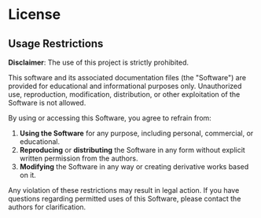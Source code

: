 # License

## Usage Restrictions

**Disclaimer**: The use of this project is strictly prohibited.

This software and its associated documentation files (the "Software") are provided for educational and informational purposes only. Unauthorized use, reproduction, modification, distribution, or other exploitation of the Software is not allowed. 

By using or accessing this Software, you agree to refrain from:

1. **Using the Software** for any purpose, including personal, commercial, or educational.
2. **Reproducing** or **distributing** the Software in any form without explicit written permission from the authors.
3. **Modifying** the Software in any way or creating derivative works based on it.

Any violation of these restrictions may result in legal action. If you have questions regarding permitted uses of this Software, please contact the authors for clarification.
